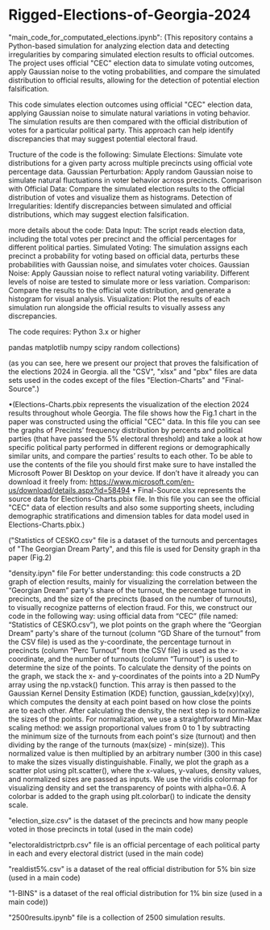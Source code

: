 # Rigged-Elections-of-Georgia-2024
"main_code_for_computated_elections.ipynb":
(This repository contains a Python-based simulation for analyzing election data and detecting irregularities by comparing simulated election results to official outcomes. The project uses official "CEC" election data to simulate voting outcomes, apply Gaussian noise to the voting probabilities, and compare the simulated distribution to official results, allowing for the detection of potential election falsification.

This code simulates election outcomes using official "CEC" election data, applying Gaussian noise to simulate natural variations in voting behavior. The simulation results are then compared with the official distribution of votes for a particular political party. This approach can help identify discrepancies that may suggest potential electoral fraud.

Tructure of the code is the following:
Simulate Elections: Simulate vote distributions for a given party across multiple precincts using official vote percentage data.
Gaussian Perturbation: Apply random Gaussian noise to simulate natural fluctuations in voter behavior across precincts.
Comparison with Official Data: Compare the simulated election results to the official distribution of votes and visualize them as histograms.
Detection of Irregularities: Identify discrepancies between simulated and official distributions, which may suggest election falsification.

more details about the code:
Data Input: The script reads election data, including the total votes per precinct and the official percentages for different political parties.
Simulated Voting: The simulation assigns each precinct a probability for voting based on official data, perturbs these probabilities with Gaussian noise, and simulates voter choices.
Gaussian Noise: Apply Gaussian noise to reflect natural voting variability. Different levels of noise are tested to simulate more or less variation.
Comparison: Compare the results to the official vote distribution, and generate a histogram for visual analysis.
Visualization: Plot the results of each simulation run alongside the official results to visually assess any discrepancies.

The code requires:
Python 3.x or higher

pandas
matplotlib
numpy
scipy
random
collections)

(as you can see, here we present our project that proves the falsification of the elections 2024 in Georgia.
all the "CSV", "xlsx" and "pbx" files are data sets used in the codes except of the files "Election-Charts" and "Final-Source".)

•(Elections-Charts.pbix represents the visualization of the election 2024 results throughout whole Georgia.
The file shows how the Fig.1 chart in the paper was constructed using the official "CEC" data. In this file you can see the graphs of Precints’ frequency distribution by percents and political parties (that have passed the 5% electoral threshold) and take a look at how specific political party performed in different regions or demographically similar units, and compare the parties’ results to each other.
To be able to use the contents of the file you should first make sure to have installed the Microsoft Power BI Desktop on your device. If don’t have it already you can download it freely from:
https://www.microsoft.com/en-us/download/details.aspx?id=58494
•	Final-Source.xlsx represents the source data for Elections-Charts.pbix file. In this file you can see the official "CEC" data of election results and also some supporting sheets, including demographic stratifications and dimension tables for data model used in Elections-Charts.pbix.)


("Statistics of CESKO.csv" file is a dataset of the turnouts and percentages of "The Georgian Dream Party", and this file is used for Density graph in tha paper (Fig.2)



"density.ipyn" file
For better understanding: this code constructs a 2D graph of election results, mainly for visualizing the correlation between the “Georgian Dream” party's share of the turnout, the percentage turnout in precincts, and the size of the precincts (based on the number of turnouts), to visually recognize patterns of election fraud. For this, we construct our code in the following way: using official data from “CEC” (file named: “Statistics of CESKO.csv”), we plot points on the graph where the “Georgian Dream” party's share of the turnout (column “GD Share of the turnout” from the CSV file) is used as the y-coordinate, the percentage turnout in precincts (column “Perc Turnout” from the CSV file) is used as the x-coordinate, and the number of turnouts (column “Turnout”) is used to determine the size of the points. To calculate the density of the points on the graph, we stack the x- and y-coordinates of the points into a 2D NumPy array using the np.vstack() function. This array is then passed to the Gaussian Kernel Density Estimation (KDE) function, gaussian_kde(xy)(xy), which computes the density at each point based on how close the points are to each other. After calculating the density, the next step is to normalize the sizes of the points. For normalization, we use a straightforward Min-Max scaling method: we assign proportional values from 0 to 1 by subtracting the minimum size of the turnouts from each point's size (turnout) and then dividing by the range of the turnouts (max(size) - min(size)). This normalized value is then multiplied by an arbitrary number (300 in this case) to make the sizes visually distinguishable. Finally, we plot the graph as a scatter plot using plt.scatter(), where the x-values, y-values, density values, and normalized sizes are passed as inputs. We use the viridis colormap for visualizing density and set the transparency of points with alpha=0.6. A colorbar is added to the graph using plt.colorbar() to indicate the density scale.




"election_size.csv" is the dataset of the precincts and how many people voted in those precincts in total (used in the main code)


"electoraldistrictprb.csv" file is an official percentage of each political party in each and every electoral district (used in the main code)


"realdist5%.csv" is a dataset of the real official distribution for 5% bin size (used in a main code)


"1-BINS" is a dataset of the real official distribution for 1% bin size (used in a main code))


"2500results.ipynb" file is a collection of 2500 simulation results.

